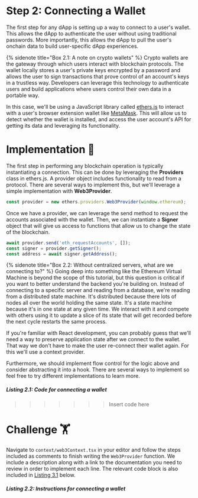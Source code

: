 # Step 2: Connecting a Wallet

The first step for any dApp is setting up a way to connect to a user's wallet. This allows the dApp to authenticate the user without using traditional passwords. More importantly, this allows the dApp to pull the user's onchain data to build user-specific dApp experiences.

{% sidenote title="Box 2.1: A note on crypto wallets" %}
Crypto wallets are the gateway through which users interact with blockchain protocols. The wallet locally stores a user's private keys encrypted by a password and allows the user to sign transactions that prove control of an account's keys in a trustless way. Developers can leverage this technology to authenticate users and build applications where users control their own data in a portable way.

In this case, we'll be using a JavaScript library called [ethers.js]() to interact with a user's browser extension wallet like [MetaMask](). This will allow us to detect whether the wallet is installed, and access the user account's API for getting its data and leveraging its functionality.

# Implementation 🧩
The first step in performing any blockchain operation is typically instantiating a connection. This can be done by leveraging the **Providers** class in ethers.js. A provider object includes functionality to read from a protocol. There are several ways to implement this, but we'll leverage a simple implementation with **Web3Provider**.

```javascript
const provider = new ethers.providers.Web3Provider(window.ethereum);
```

Once we have a provider, we can leverage the send method to request the accounts associated with the wallet. Then, we can instantiate a **Signer** object that will give us access to functions that allow us to change the state of the blockchain.

```javascript
await provider.send('eth_requestAccounts', []);
const signer = provider.getSigner();
const address = await signer.getAddress();
```

{% sidenote title="Box 2.2: Without centralized servers, what are we connecting to?" %}
Going deep into something like the Ethereum Virtual Machine is beyond the scope of this tutorial, but this question is critical if you want to better understand the backend you're building on. Instead of connecting to a specific server and reading from a database, we're reading from a distributed state machine. It's distributed because there lots of nodes all over the world holding the same state. It's a state machine because it's in one state at any given time. We interact with it and compete with others using it to update a slice of its state that will get recorded before the next cycle restarts the same process.

If you're familiar with React development, you can probably guess that we'll need a way to preserve application state after we connect to the wallet. That way we don't have to make the user re-connect their wallet again. For this we'll use a context provider.

Furthermore, we should implement flow control for the logic above and consider abstracting it into a hook. There are several ways to implement so feel free to try different implementations to learn more.

##### _Listing 2.1: Code for connecting a wallet_
>>>>>>> Insert code here

# Challenge 🏋️

Navigate to `context/web3Context.tsx` in your editor and follow the steps included as comments to finish writing the `Web3Provider` function. We include a description along with a link to the documentation you need to review in order to implement each line. The relevant code block is also included in [Listing 3.1](#listing-31-instructions-for-fetching-an-accounts-balance) below.

##### _Listing 2.2: Instructions for connecting a wallet_
